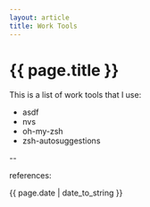 ```yaml
---
layout: article
title: Work Tools
---
```

# {{ page.title }}

This is a list of work tools that I use:

* asdf
* nvs
* oh-my-zsh
* zsh-autosuggestions

--

references:

{{ page.date | date_to_string }}
